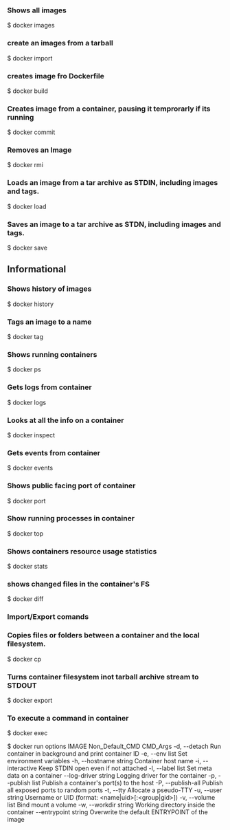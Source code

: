 ### Shows all images
$ docker images

### create an images from a tarball

$ docker import

### creates image fro Dockerfile

$ docker build

### Creates image from a container, pausing it temprorarly if its running

$ docker commit

### Removes an Image

$ docker rmi

### Loads an image from a tar archive as STDIN, including images and tags.

$ docker load

### Saves an image to a tar archive as STDN, including images and tags.
$ docker save


## Informational
### Shows history of images

$ docker history

### Tags an image to a name

$ docker tag

### Shows running containers

$ docker ps

### Gets logs from container

$ docker logs

### Looks at all the info on a container

$ docker inspect

### Gets events from container

$ docker events

### Shows public facing port of container

$ docker port

### Show running processes in container

$ docker top

### Shows containers resource usage statistics

$ docker stats

### shows changed files in the container's FS

$ docker diff

### Import/Export comands

### Copies files or folders between a container and the local filesystem.

$ docker cp

### Turns container filesystem inot tarball archive stream to STDOUT

$ docker export

### To execute a command in container

$ docker exec

$ docker run options IMAGE Non_Default_CMD CMD_Args
  -d, --detach                         Run container in background and print container ID
  -e, --env list                       Set environment variables
  -h, --hostname string                Container host name
  -i, --interactive                    Keep STDIN open even if not attached
  -l, --label list                     Set meta data on a container
      --log-driver string              Logging driver for the container
  -p, --publish list                   Publish a container's port(s) to the host
  -P, --publish-all                    Publish all exposed ports to random ports
  -t, --tty                            Allocate a pseudo-TTY
  -u, --user string                    Username or UID (format: <name|uid>[:<group|gid>])
  -v, --volume list                    Bind mount a volume
  -w, --workdir string                 Working directory inside the container
      --entrypoint string              Overwrite the default ENTRYPOINT of the image


